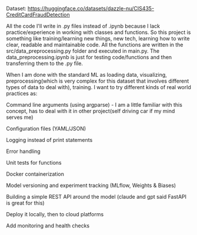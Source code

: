 Dataset: https://huggingface.co/datasets/dazzle-nu/CIS435-CreditCardFraudDetection

All the code I'll write in .py files instead of .ipynb because I lack practice/experience in working with classes and functions. So this project is something like training/learning new things, new tech, learning how to write clear, readable and maintainable code. All the functions are written in the src/data_preprocessing.py folder and executed in main.py. The data_preprocessing.ipynb is just for testing code/functions and then transferring them to the .py file.

When I am done with the standard ML as loading data, visualizing, preprocessing(which is very complex for this dataset that involves different types of data to deal with), training. I want to try different kinds of real world practices as:

Command line arguments (using argparse) - I am a little familiar with this concept, has to deal with it in other project(self driving car if my mind serves me)

Configuration files (YAML/JSON)

Logging instead of print statements

Error handling

Unit tests for functions

Docker containerization

Model versioning and experiment tracking (MLflow, Weights & Biases)

Building a simple REST API around the model (claude and gpt said FastAPI is great for this)

Deploy it locally, then to cloud platforms

Add monitoring and health checks
